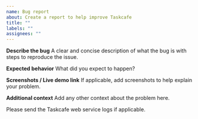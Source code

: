 ```yaml
---
name: Bug report
about: Create a report to help improve Taskcafe
title: ""
labels: ""
assignees: ""
---
```


**Describe the bug**
A clear and concise description of what the bug is with steps to reproduce the issue.

**Expected behavior**
What did you expect to happen?

**Screenshots / Live demo link**
If applicable, add screenshots to help explain your problem.

**Additional context**
Add any other context about the problem here.

Please send the Taskcafe web service logs if applicable.

<!--

Please read the contributing guide before working on any new pull requests!

If you would like to ask a question regarding a possible bug or feature request, please
join the Taskcafe discord - https://discord.gg/JkQDruh

-->
